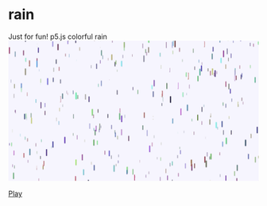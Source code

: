 # rain

Just for fun!
p5.js colorful rain
![](rain.gif)

[Play](https://yiren1.github.io/p5js/rain/)
